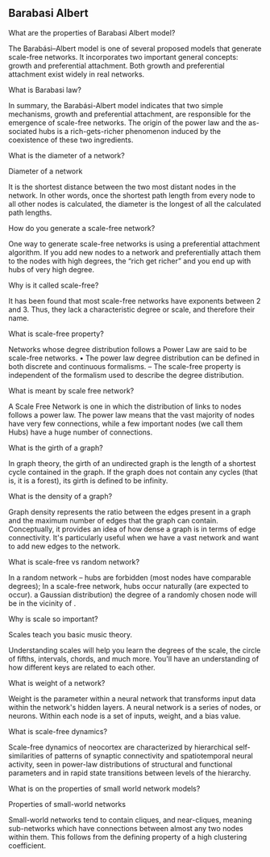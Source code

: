 ## Barabasi Albert

What are the properties of Barabasi Albert model?

The Barabási–Albert model is one of several proposed models that generate scale-free networks. It incorporates two important general concepts: growth and preferential attachment. Both growth and preferential attachment exist widely in real networks.

What is Barabasi law?

In summary, the Barabási-Albert model indicates that two simple mechanisms, growth and preferential attachment, are responsible for the emergence of scale-free networks. The origin of the power law and the as- sociated hubs is a rich-gets-richer phenomenon induced by the coexistence of these two ingredients.

What is the diameter of a network?

Diameter of a network

It is the shortest distance between the two most distant nodes in the network. In other words, once the shortest path length from every node to all other nodes is calculated, the diameter is the longest of all the calculated path lengths.

How do you generate a scale-free network?

One way to generate scale-free networks is using a preferential attachment algorithm. If you add new nodes to a network and preferentially attach them to the nodes with high degrees, the “rich get richer” and you end up with hubs of very high degree.

Why is it called scale-free?

It has been found that most scale-free networks have exponents between 2 and 3. Thus, they lack a characteristic degree or scale, and therefore their name.

What is scale-free property?

Networks whose degree distribution follows a Power Law are said to be scale-free networks. • The power law degree distribution can be defined in both discrete and continuous formalisms. – The scale-free property is independent of the formalism used to describe the degree distribution.

What is meant by scale free network?

A Scale Free Network is one in which the distribution of links to nodes follows a power law. The power law means that the vast majority of nodes have very few connections, while a few important nodes (we call them Hubs) have a huge number of connections.

What is the girth of a graph?

In graph theory, the girth of an undirected graph is the length of a shortest cycle contained in the graph. If the graph does not contain any cycles (that is, it is a forest), its girth is defined to be infinity.

What is the density of a graph?

Graph density represents the ratio between the edges present in a graph and the maximum number of edges that the graph can contain. Conceptually, it provides an idea of how dense a graph is in terms of edge connectivity. It's particularly useful when we have a vast network and want to add new edges to the network.

What is scale-free vs random network?

In a random network – hubs are forbidden (most nodes have comparable degrees); In a scale-free network, hubs occur naturally (are expected to occur). a Gaussian distribution) the degree of a randomly chosen node will be in the vicinity of <k>.

Why is scale so important?

Scales teach you basic music theory.

Understanding scales will help you learn the degrees of the scale, the circle of fifths, intervals, chords, and much more. You'll have an understanding of how different keys are related to each other.

What is weight of a network?

Weight is the parameter within a neural network that transforms input data within the network's hidden layers. A neural network is a series of nodes, or neurons. Within each node is a set of inputs, weight, and a bias value.

What is scale-free dynamics?

Scale-free dynamics of neocortex are characterized by hierarchical self-similarities of patterns of synaptic connectivity and spatiotemporal neural activity, seen in power-law distributions of structural and functional parameters and in rapid state transitions between levels of the hierarchy.

What is on the properties of small world network models?

Properties of small-world networks

Small-world networks tend to contain cliques, and near-cliques, meaning sub-networks which have connections between almost any two nodes within them. This follows from the defining property of a high clustering coefficient.
